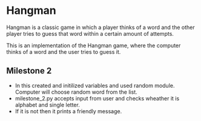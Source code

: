 # Hangman
Hangman is a classic game in which a player thinks of a word and the other player tries to guess that word within a certain amount of attempts.

This is an implementation of the Hangman game, where the computer thinks of a word and the user tries to guess it. 



## Milestone 2
- In this created and initilized variables and used random module. Computer will choose random word from the list.
- milestone_2.py accepts input from user and checks wheather it is alphabet and single letter.
- If it is not then it prints a friendly message.
